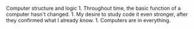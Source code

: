 Computer structure and logic
    1. Throughout time, the basic function of a computer hasn't changed. 
    1. My desire to study code it even stronger, after they confirmed what I already know. 
    1. Computers are in everything.